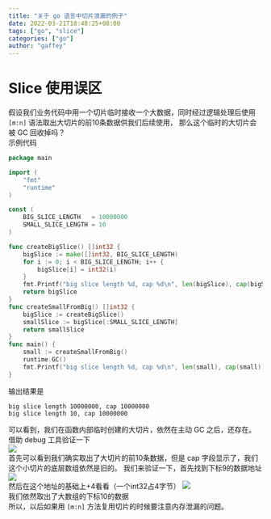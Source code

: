 ```yaml
---
title: "关于 go 语言中切片泄漏的例子"
date: 2022-03-21T18:48:25+08:00
tags: ["go", "slice"]
categories: ["go"]
author: "gaffey"
---
```

# Slice 使用误区
假设我们业务代码中用一个切片临时接收一个大数据，同时经过逻辑处理后使用 `[m:n]`  语法取出大切片的前10条数据供我们后续使用， 那么这个临时的大切片会被 GC 回收掉吗？  
示例代码  
```go
package main

import (
	"fmt"
	"runtime"
)

const (
	BIG_SLICE_LENGTH   = 10000000
	SMALL_SLICE_LENGTH = 10
)

func createBigSlice() []int32 {
	bigSlice := make([]int32, BIG_SLICE_LENGTH)
	for i := 0; i < BIG_SLICE_LENGTH; i++ {
		bigSlice[i] = int32(i)
	}
	fmt.Printf("big slice length %d, cap %d\n", len(bigSlice), cap(bigSlice))
	return bigSlice
}
func createSmallFromBig() []int32 {
	bigSlice := createBigSlice()
	smallSlice := bigSlice[:SMALL_SLICE_LENGTH]
	return smallSlice
}
func main() {
	small := createSmallFromBig()
	runtime.GC()
	fmt.Printf("big slice length %d, cap %d\n", len(small), cap(small))
}
```
输出结果是
```
big slice length 10000000, cap 10000000
big slice length 10, cap 10000000
```
可以看到，我们在函数内部临时创建的大切片，依然在主动 GC 之后，还存在。  
借助 debug 工具验证一下  
![](https://ypy.7bao.fun/img/202203211854882.png)  
首先可以看到我们确实取出了大切片的前10条数据，但是 cap 字段显示了，我们这个小切片的底层数组依然是旧的。
我们来验证一下，首先找到下标9的数据地址  
![](https://ypy.7bao.fun/img/202203211859285.png)  
然后在这个地址的基础上+4看看（一个int32占4字节）
![](https://ypy.7bao.fun/img/202203211900341.png)  
我们依然取出了大数组的下标10的数据  
所以，以后如果用 `[m:n]` 方法复用切片的时候要注意内存泄漏的问题。